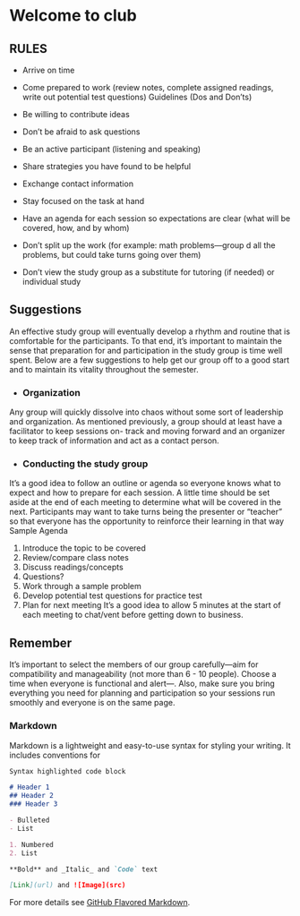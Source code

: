 # Welcome to club

##  RULES

- Arrive on time
- Come prepared to work (review notes, complete assigned readings, write out potential
test questions) Guidelines (Dos and Don’ts)

- Be willing to contribute ideas
- Don’t be afraid to ask questions
- Be an active participant (listening and speaking)
- Share strategies you have found to be helpful
- Exchange contact information
- Stay focused on the task at hand
- Have an agenda for each session so expectations are clear (what will be covered, how,
and by whom)
- Don’t split up the work (for example: math problems—group d
all the problems, but could take turns going over them)
- Don’t view the study group as a substitute for tutoring (if needed) or individual study                       

## Suggestions

An effective study group will eventually develop a rhythm and routine that is comfortable for the participants. To that end, it’s important to maintain the sense that preparation for and participation in the study group is time well spent. Below are a few suggestions to help get our group off to a good start and to maintain its vitality throughout the semester.
- ### Organization
Any group will quickly dissolve into chaos without some sort of leadership and organization. As mentioned previously, a group should at least have a facilitator to keep sessions on- track and moving forward and an organizer to keep track of information and act as a contact person.
- ### Conducting the study group
It’s a good idea to follow an outline or agenda so everyone knows what to expect and how to prepare for each session. A little time should be set aside at the end of each meeting to determine what will be covered in the next. Participants may want to take turns being the presenter or “teacher” so that everyone has the opportunity to reinforce their learning in that way
    Sample Agenda
1. Introduce the topic to be covered
2. Review/compare class notes
3. Discuss readings/concepts
4. Questions?
5. Work through a sample problem
6. Develop potential test questions for practice test
7. Plan for next meeting
It’s a good idea to allow 5 minutes at the start of each meeting to chat/vent before getting
down to business.


## Remember 

It’s important to select the members of our group carefully—aim for compatibility and manageability (not more than 6 - 10 people). Choose a time when everyone is functional and alert—. Also, make sure you bring everything you need for planning and participation so your sessions run smoothly and everyone is on the same page.




### Markdown

Markdown is a lightweight and easy-to-use syntax for styling your writing. It includes conventions for

```markdown
Syntax highlighted code block

# Header 1
## Header 2
### Header 3

- Bulleted
- List

1. Numbered
2. List

**Bold** and _Italic_ and `Code` text

[Link](url) and ![Image](src)
```

For more details see [GitHub Flavored Markdown](https://guides.github.com/features/mastering-markdown/).

